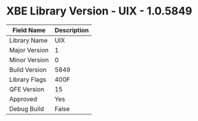 # XBE Library Version - UIX - 1.0.5849

| Field Name | Description |
|---|---|
| Library Name | UIX |
| Major Version | 1 |
| Minor Version | 0 |
| Build Version | 5849 |
| Library Flags | 400F |
| QFE Version | 15 |
| Approved | Yes |
| Debug Build | False |
